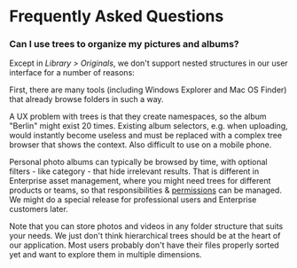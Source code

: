 # Frequently Asked Questions

### Can I use trees to organize my pictures and albums? ###

Except in *Library > Originals*, we don't support nested structures in our user interface for a number of reasons:

First, there are many tools (including Windows Explorer and Mac OS Finder) that already browse folders in such a way.

A UX problem with trees is that they create namespaces, so the album "Berlin" might exist 20 times. 
Existing album selectors, e.g. when uploading, would instantly become useless and must be replaced 
with a complex tree browser that shows the context. Also difficult to use on a mobile phone.

Personal photo albums can typically be browsed by time, with optional filters - like category - that hide irrelevant results.
That is different in Enterprise asset management, where you might need trees for different products or teams, 
so that responsibilities & [permissions](https://github.com/photoprism/photoprism/issues/455#issuecomment-675859270) can be managed. 
We might do a special release for professional users and Enterprise customers later. 

Note that you can store photos and videos in any folder structure that suits your needs.
We just don't think hierarchical trees should be at the heart of our application.
Most users probably don't have their files properly sorted yet and want to explore them in multiple dimensions.
